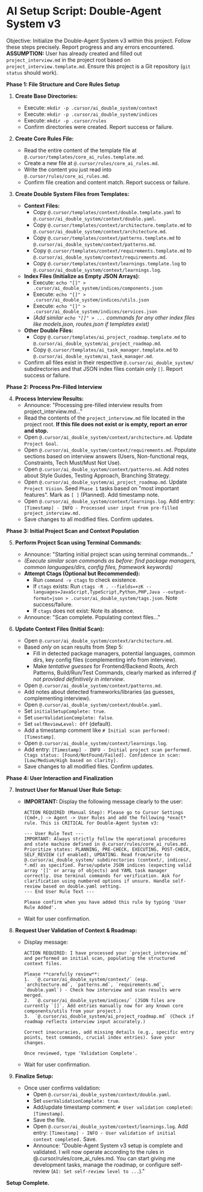 # AI Setup Script: Double-Agent System v3

Objective: Initialize the Double-Agent System v3 within this project. Follow these steps precisely. Report progress and any errors encountered.
**ASSUMPTION:** User has already created and filled out `project_interview.md` in the project root based on `project_interview.template.md`. Ensure this project is a Git repository (`git status` should work).

**Phase 1: File Structure and Core Rules Setup**

1.  **Create Base Directories:**
    *   Execute: `mkdir -p .cursor/ai_double_system/context`
    *   Execute: `mkdir -p .cursor/ai_double_system/indices`
    *   Execute: `mkdir -p .cursor/rules`
    *   Confirm directories were created. Report success or failure.

2.  **Create Core Rules File:**
    *   Read the entire content of the template file at `@.cursor/templates/core_ai_rules.template.md`.
    *   Create a new file at `@.cursor/rules/core_ai_rules.md`.
    *   Write the content you just read into `@.cursor/rules/core_ai_rules.md`.
    *   Confirm file creation and content match. Report success or failure.

3.  **Create Double System Files from Templates:**
    *   **Context Files:**
        *   Copy `@.cursor/templates/context/double.template.yaml` to `@.cursor/ai_double_system/context/double.yaml`.
        *   Copy `@.cursor/templates/context/architecture.template.md` to `@.cursor/ai_double_system/context/architecture.md`.
        *   Copy `@.cursor/templates/context/patterns.template.md` to `@.cursor/ai_double_system/context/patterns.md`.
        *   Copy `@.cursor/templates/context/requirements.template.md` to `@.cursor/ai_double_system/context/requirements.md`.
        *   Copy `@.cursor/templates/context/learnings.template.log` to `@.cursor/ai_double_system/context/learnings.log`.
    *   **Index Files (Initialize as Empty JSON Arrays):**
        *   Execute: `echo "[]" > .cursor/ai_double_system/indices/components.json`
        *   Execute: `echo "[]" > .cursor/ai_double_system/indices/utils.json`
        *   Execute: `echo "[]" > .cursor/ai_double_system/indices/services.json`
        *   *(Add similar `echo "[]" > ...` commands for any other index files like models.json, routes.json if templates exist)*
    *   **Other Double Files:**
        *   Copy `@.cursor/templates/ai_project_roadmap.template.md` to `@.cursor/ai_double_system/ai_project_roadmap.md`.
        *   Copy `@.cursor/templates/ai_task_manager.template.md` to `@.cursor/ai_double_system/ai_task_manager.md`.
    *   Confirm all files exist in their respective `@.cursor/ai_double_system/` subdirectories and that JSON index files contain only `[]`. Report success or failure.

**Phase 2: Process Pre-Filled Interview**

4.  **Process Interview Results:**
    *   Announce: "Processing pre-filled interview results from project_interview.md..."
    *   Read the contents of the `project_interview.md` file located in the project root. **If this file does not exist or is empty, report an error and stop.**
    *   Open `@.cursor/ai_double_system/context/architecture.md`. Update `Project Goal`.
    *   Open `@.cursor/ai_double_system/context/requirements.md`. Populate sections based on interview answers (Users, Non-functional reqs, Constraints, Tech Must/Must Not Use).
    *   Open `@.cursor/ai_double_system/context/patterns.md`. Add notes about Style Guides, Testing Approach, Branching Strategy.
    *   Open `@.cursor/ai_double_system/ai_project_roadmap.md`. Update `Project Vision`. Seed `Phase 1` tasks based on "most important features". Mark as `[ ]` (Planned). Add timestamp note.
    *   Open `@.cursor/ai_double_system/context/learnings.log`. Add entry: `[Timestamp] - INFO - Processed user input from pre-filled project_interview.md.`
    *   Save changes to all modified files. Confirm updates.

**Phase 3: Initial Project Scan and Context Population**

5.  **Perform Project Scan using Terminal Commands:**
    *   Announce: "Starting initial project scan using terminal commands..."
    *   *(Execute similar scan commands as before: find package managers, common languages/dirs, config files, framework keywords)*
    *   **Attempt Ctags (Optional but Recommended):**
        *   Run `command -v ctags` to check existence.
        *   If `ctags` exists: Run `ctags -R . --fields=+zK --languages=JavaScript,TypeScript,Python,PHP,Java --output-format=json > .cursor/ai_double_system/tags.json`. Note success/failure.
        *   If `ctags` does not exist: Note its absence.
    *   Announce: "Scan complete. Populating context files..."

6.  **Update Context Files (Initial Scan):**
    *   Open `@.cursor/ai_double_system/context/architecture.md`.
    *   Based *only* on scan results from Step 5:
        *   Fill in detected package managers, potential languages, common dirs, key config files (complementing info from interview).
        *   Make *tentative guesses* for Frontend/Backend Roots, Arch Patterns, Build/Run/Test Commands, clearly marked as inferred *if not provided definitively in interview*.
    *   Open `@.cursor/ai_double_system/context/patterns.md`.
    *   Add notes about detected frameworks/libraries (as guesses, complementing interview).
    *   Open `@.cursor/ai_double_system/context/double.yaml`.
    *   Set `initialSetupComplete: true`.
    *   Set `userValidationComplete: false`.
    *   Set `selfReviewLevel: Off` (default).
    *   Add a timestamp comment like `# Initial scan performed: [Timestamp]`.
    *   Open `@.cursor/ai_double_system/context/learnings.log`.
    *   Add entry: `[Timestamp] - INFO - Initial project scan performed. Ctags status: [Found/NotFound/Failed]. Confidence in scan: [Low/Medium/High based on clarity].`
    *   Save changes to all modified files. Confirm updates.

**Phase 4: User Interaction and Finalization**

7.  **Instruct User for Manual User Rule Setup:**
    *   **IMPORTANT:** Display the following message clearly to the user:
        ```
        ACTION REQUIRED (Manual Step): Please go to Cursor Settings (Cmd+,) -> Agent -> User Rules and add the following *exact* rule. This is CRITICAL for Double-Agent System v3:

        --- User Rule Text ---
        IMPORTANT: Always strictly follow the operational procedures and state machine defined in @.cursor/rules/core_ai_rules.md. Prioritize states: PLANNING, PRE-CHECK, EXECUTING, POST-CHECK, SELF_REVIEW (if enabled), UPDATING. Read from/write to @.cursor/ai_double_system/ subdirectories (context/, indices/, *.md) as specified. Parse/update JSON indices (expecting valid array '[]' or array of objects) and YAML task manager correctly. Use terminal commands for verification. Ask for clarification using numbered options if unsure. Handle self-review based on double.yaml setting.
        --- End User Rule Text ---

        Please confirm when you have added this rule by typing 'User Rule Added'.
        ```
    *   Wait for user confirmation.

8.  **Request User Validation of Context & Roadmap:**
    *   Display message:
        ```
        ACTION REQUIRED: I have processed your `project_interview.md` and performed an initial scan, populating the structured context files.

        Please **carefully review**:
        1.  `@.cursor/ai_double_system/context/` (esp. `architecture.md`, `patterns.md`, `requirements.md`, `double.yaml`) - Check how interview and scan results were merged.
        2.  `@.cursor/ai_double_system/indices/` (JSON files are currently `[]`. Add entries manually now for any known core components/utils from your project.)
        3.  `@.cursor/ai_double_system/ai_project_roadmap.md` (Check if roadmap reflects interview input accurately.)

        Correct inaccuracies, add missing details (e.g., specific entry points, test commands, crucial index entries). Save your changes.

        Once reviewed, type 'Validation Complete'.
        ```
    *   Wait for user confirmation.

9.  **Finalize Setup:**
    *   Once user confirms validation:
        *   Open `@.cursor/ai_double_system/context/double.yaml`.
        *   Set `userValidationComplete: true`.
        *   Add/update timestamp comment: `# User validation completed: [Timestamp]`.
        *   Save the file.
        *   Open `@.cursor/ai_double_system/context/learnings.log`. Add entry: `[Timestamp] - INFO - User validation of initial context completed.` Save.
        *   Announce: "Double-Agent System v3 setup is complete and validated. I will now operate according to the rules in @.cursor/rules/core_ai_rules.md. You can start giving me development tasks, manage the roadmap, or configure self-review (`AI: Set self-review level to ...`)."

**Setup Complete.**
